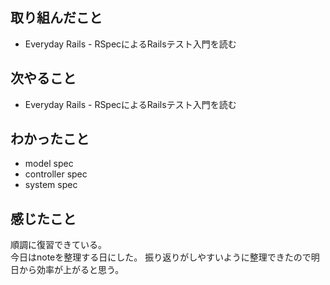 ## 取り組んだこと
- Everyday Rails - RSpecによるRailsテスト入門を読む
## 次やること
- Everyday Rails - RSpecによるRailsテスト入門を読む
## わかったこと
- model spec
- controller spec
- system spec
## 感じたこと
順調に復習できている。  
今日はnoteを整理する日にした。
振り返りがしやすいように整理できたので明日から効率が上がると思う。